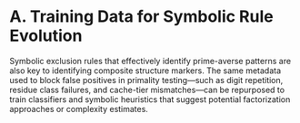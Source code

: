 # A. Training Data for Symbolic Rule Evolution

Symbolic exclusion rules that effectively identify prime-averse patterns are also key to identifying composite structure markers. The same metadata used to block false positives in primality testing—such as digit repetition, residue class failures, and cache-tier mismatches—can be repurposed to train classifiers and symbolic heuristics that suggest potential factorization approaches or complexity estimates.

